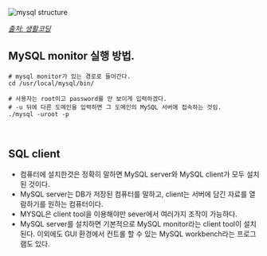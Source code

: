 ![mysql structure]("/miscellaneous/mysql_structure.png")

*[출처: 생활코딩](https://opentutorials.org/course/3161)*

## MySQL monitor 실행 방법.

```
# mysql monitor가 있는 경로로 들어간다.
cd /usr/local/mysql/bin/

# 사용자는 root이고 password를 안 보이게 입력하겠다.
# -u 뒤에 다른 도메인을 입력하면 그 도메인의 MySQL 서버에 접속하는 것임.
./mysql -uroot -p 
```

<br>

## SQL client

- 컴퓨터에 설치한것은 정확히 말하면 MySQL server와 MySQL client가 모두 설치 된 것이다.
- MySQL server는 DB가 저장된 컴퓨터를 말하고, client는 서버에 담긴 자료를 열람하기를 원하는 컴퓨터이다.
- MYSQL은 client tool을 이용해야만 sever에서 여러가지 조작이 가능하다.
- MySQL server를 설치하면 기본적으로 MySQL monitor라는 client tool이 설치된다. 이외에도 GUI 환경에서 컨트롤 할 수 있는 MySQL workbench라는 프로그램도 있다.



